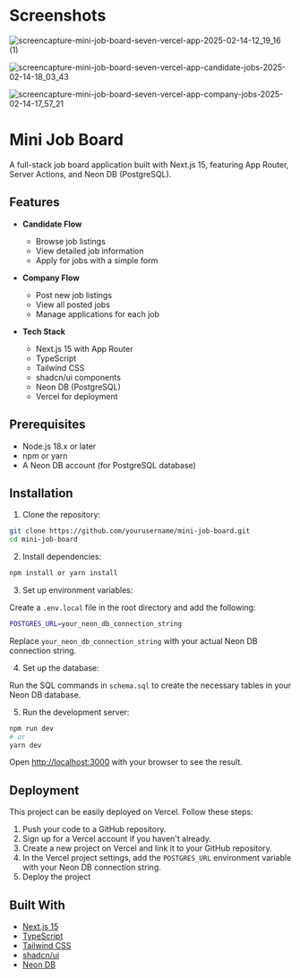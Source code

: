 # Screenshots
![screencapture-mini-job-board-seven-vercel-app-2025-02-14-12_19_16 (1)](https://github.com/user-attachments/assets/db8892fe-8345-4a96-874f-0aa3dafc4cde)

![screencapture-mini-job-board-seven-vercel-app-candidate-jobs-2025-02-14-18_03_43](https://github.com/user-attachments/assets/99c78af0-1f3b-470e-a887-95c185f5048d)

![screencapture-mini-job-board-seven-vercel-app-company-jobs-2025-02-14-17_57_21](https://github.com/user-attachments/assets/c0e8a220-1e5f-4e45-9f3f-80d34205b878)

# Mini Job Board

A full-stack job board application built with Next.js 15, featuring App Router, Server Actions, and Neon DB (PostgreSQL).

## Features

- **Candidate Flow**
  - Browse job listings
  - View detailed job information
  - Apply for jobs with a simple form

- **Company Flow**
  - Post new job listings
  - View all posted jobs
  - Manage applications for each job

- **Tech Stack**
  - Next.js 15 with App Router
  - TypeScript
  - Tailwind CSS
  - shadcn/ui components
  - Neon DB (PostgreSQL)
  - Vercel for deployment

## Prerequisites

- Node.js 18.x or later
- npm or yarn
- A Neon DB account (for PostgreSQL database)

## Installation

1. Clone the repository:

```bash
git clone https://github.com/yourusername/mini-job-board.git
cd mini-job-board
```

2. Install dependencies:

```bash
npm install or yarn install
```

3. Set up environment variables:

  Create a `.env.local` file in the root directory and add the following:

```bash
POSTGRES_URL=your_neon_db_connection_string
```
Replace `your_neon_db_connection_string` with your actual Neon DB connection string.

4. Set up the database:
   
Run the SQL commands in `schema.sql` to create the necessary tables in your Neon DB database.

5. Run the development server:

```bash
npm run dev
# or
yarn dev
```
Open [http://localhost:3000](http://localhost:3000) with your browser to see the result.

## Deployment

This project can be easily deployed on Vercel. Follow these steps:

1. Push your code to a GitHub repository.
2. Sign up for a Vercel account if you haven't already.
3. Create a new project on Vercel and link it to your GitHub repository.
4. In the Vercel project settings, add the `POSTGRES_URL` environment variable with your Neon DB connection string.
5. Deploy the project

## Built With

- [Next.js 15](https://nextjs.org/)
- [TypeScript](https://www.typescriptlang.org/)
- [Tailwind CSS](https://tailwindcss.com/)
- [shadcn/ui](https://ui.shadcn.com/)
- [Neon DB](https://neon.tech/)
